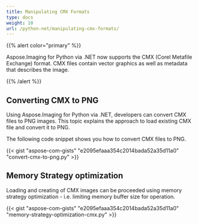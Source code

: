 ```yaml
---
title: Manipulating CMX Formats
type: docs
weight: 10
url: /python-net/manipulating-cmx-formats/
---
```


{{% alert color="primary" %}} 

Aspose.Imaging for Python via .NET now supports the CMX (Corel Metafile Exchange) format. CMX files contain vector graphics as well as metadata that describes the image.

{{% /alert %}} 

## **Converting CMX to PNG**
Using Aspose.Imaging for Python via .NET, developers can convert CMX files to PNG images. This topic explains the approach to load existing CMX file and convert it to PNG.

The following code snippet shows you how to convert CMX files to PNG.

{{< gist "aspose-com-gists" "e2095efaaa354c2014bada52a35d11a0" "convert-cmx-to-png.py" >}}

## **Memory Strategy optimization**
Loading and creating of CMX images can be proceeded using memory strategy optimization - i.e. limiting memory buffer size for operation.

{{< gist "aspose-com-gists" "e2095efaaa354c2014bada52a35d11a0" "memory-strategy-optimization-cmx.py" >}}
